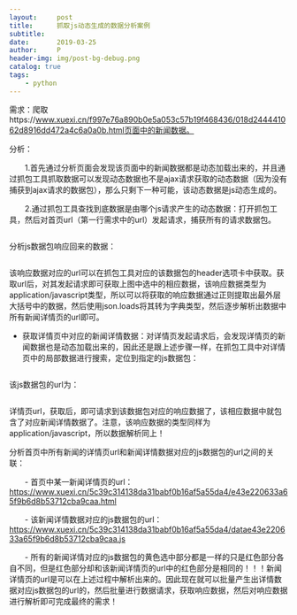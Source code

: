 ```yaml
---
layout:     post
title:      抓取js动态生成的数据分析案例
subtitle:   
date:       2019-03-25
author:     P
header-img: img/post-bg-debug.png
catalog: true
tags:
    - python
---
```

需求：爬取https://www.xuexi.cn/f997e76a890b0e5a053c57b19f468436/018d244441062d8916dd472a4c6a0a0b.html页面中的新闻数据。

分析：

　　1.首先通过分析页面会发现该页面中的新闻数据都是动态加载出来的，并且通过抓包工具抓取数据可以发现动态数据也不是ajax请求获取的动态数据（因为没有捕获到ajax请求的数据包），那么只剩下一种可能，该动态数据是js动态生成的。

　　2.通过抓包工具查找到底数据是由哪个js请求产生的动态数据：打开抓包工具，然后对首页url（第一行需求中的url）发起请求，捕获所有的请求数据包。

<img src="https://img2018.cnblogs.com/blog/1489694/201903/1489694-20190319210217409-998876861.png" alt="" />

分析js数据包响应回来的数据：

<img src="https://img2018.cnblogs.com/blog/1489694/201903/1489694-20190319210619595-220030098.png" alt="" />

该响应数据对应的url可以在抓包工具对应的该数据包的header选项卡中获取。获取url后，对其发起请求即可获取上图中选中的相应数据，该响应数据类型为application/javascript类型，所以可以将获取的响应数据通过正则提取出最外层大括号中的数据，然后使用json.loads将其转为字典类型，然后逐步解析出数据中所有新闻详情页的url即可。

- 获取详情页中对应的新闻详情数据：对详情页发起请求后，会发现详情页的新闻数据也是动态加载出来的，因此还是跟上述步骤一样，在抓包工具中对详情页中的局部数据进行搜索，定位到指定的js数据包：

<img src="https://img2018.cnblogs.com/blog/1489694/201903/1489694-20190319212646179-1092280041.png" alt="" />

该js数据包的url为：

<img src="https://img2018.cnblogs.com/blog/1489694/201903/1489694-20190319212807220-1206786208.png" alt="" />

详情页url，获取后，即可请求到该数据包对应的响应数据了，该相应数据中就包含了对应新闻详情数据了。注意，该响应数据的类型同样为application/javascript，所以数据解析同上！

分析首页中所有新闻的详情页url和新闻详情数据对应的js数据包的url之间的关联：

　　- 首页中某一新闻详情页的url：            https://www.xuexi.cn/5c39c314138da31babf0b16af5a55da4/e43e220633a65f9b6d8b53712cba9caa.html

　　- 该新闻详情数据对应的js数据包的url：https://www.xuexi.cn/5c39c314138da31babf0b16af5a55da4/datae43e220633a65f9b6d8b53712cba9caa.js

　　- 所有的新闻详情对应的js数据包的黄色选中部分都是一样的只是红色部分各自不同，但是红色部分却和该新闻详情页的url中的红色部分是相同的！！！新闻详情页的url是可以在上述过程中解析出来的。因此现在就可以批量产生出详情数据对应js数据包的url的，然后批量进行数据请求，获取响应数据，然后对响应数据进行解析即可完成最终的需求！
